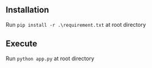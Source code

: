 ## Installation
Run ``pip install -r .\requirement.txt`` at root directory

## Execute
Run ``python app.py`` at root directory

